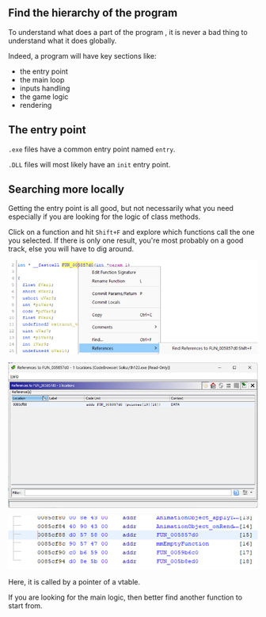 ## Find the hierarchy of the program
To understand what does a part of the program , it is never a bad thing to understand what it does globally.

Indeed, a program will have key sections like:

- the entry point
- the main loop
- inputs handling
- the game logic
- rendering


## The entry point
``.exe`` files have a common entry point named ``entry``.

``.DLL`` files will most likely have an ``init`` entry point.

## Searching more locally
Getting the entry point is all good, but not necessarily what you need especially if you are looking for the logic of class methods.

Click on a function and hit ``Shift+F`` and explore which functions call the one you selected. If there is only one result, you're most probably on a good track, else you will have to dig around.

![](../images/findReferences1.png)

![](../images/referencesResult.png)

![](../images/vtablePointer.png)

Here, it is called by a pointer of a vtable.

If you are looking for the main logic, then better find another function to start from.